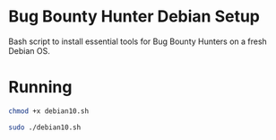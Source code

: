 # Bug Bounty Hunter Debian Setup
Bash script to install essential tools for Bug Bounty Hunters on a fresh Debian OS.

# Running
```bash
chmod +x debian10.sh
```
```bash
sudo ./debian10.sh
```
